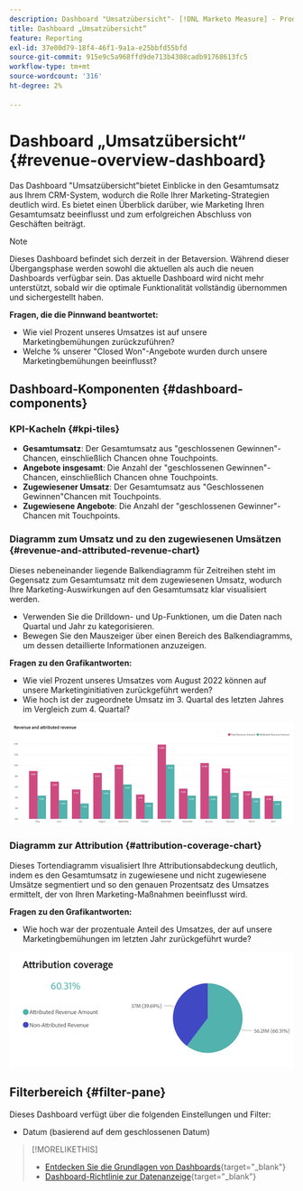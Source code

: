 ```yaml
---
description: Dashboard "Umsatzübersicht"- [!DNL Marketo Measure] - Produkt
title: Dashboard „Umsatzübersicht“
feature: Reporting
exl-id: 37e00d79-18f4-46f1-9a1a-e25bbfd55bfd
source-git-commit: 915e9c5a968ffd9de713b4308cadb91768613fc5
workflow-type: tm+mt
source-wordcount: '316'
ht-degree: 2%

---
```


# Dashboard „Umsatzübersicht“ {#revenue-overview-dashboard}

Das Dashboard &quot;Umsatzübersicht&quot;bietet Einblicke in den Gesamtumsatz aus Ihrem CRM-System, wodurch die Rolle Ihrer Marketing-Strategien deutlich wird. Es bietet einen Überblick darüber, wie Marketing Ihren Gesamtumsatz beeinflusst und zum erfolgreichen Abschluss von Geschäften beiträgt.

>[!NOTE]
>
>Dieses Dashboard befindet sich derzeit in der Betaversion. Während dieser Übergangsphase werden sowohl die aktuellen als auch die neuen Dashboards verfügbar sein. Das aktuelle Dashboard wird nicht mehr unterstützt, sobald wir die optimale Funktionalität vollständig übernommen und sichergestellt haben.

**Fragen, die die Pinnwand beantwortet:**

* Wie viel Prozent unseres Umsatzes ist auf unsere Marketingbemühungen zurückzuführen?
* Welche % unserer &quot;Closed Won&quot;-Angebote wurden durch unsere Marketingbemühungen beeinflusst?

## Dashboard-Komponenten {#dashboard-components}

### KPI-Kacheln {#kpi-tiles}

* **Gesamtumsatz**: Der Gesamtumsatz aus &quot;geschlossenen Gewinnen&quot;-Chancen, einschließlich Chancen ohne Touchpoints.
* **Angebote insgesamt**: Die Anzahl der &quot;geschlossenen Gewinnen&quot;-Chancen, einschließlich Chancen ohne Touchpoints.
* **Zugewiesener Umsatz**: Der Gesamtumsatz aus &quot;Geschlossenen Gewinnen&quot;Chancen mit Touchpoints.
* **Zugewiesene Angebote**: Die Anzahl der &quot;geschlossenen Gewinner&quot;-Chancen mit Touchpoints.

### Diagramm zum Umsatz und zu den zugewiesenen Umsätzen {#revenue-and-attributed-revenue-chart}

Dieses nebeneinander liegende Balkendiagramm für Zeitreihen steht im Gegensatz zum Gesamtumsatz mit dem zugewiesenen Umsatz, wodurch Ihre Marketing-Auswirkungen auf den Gesamtumsatz klar visualisiert werden.

* Verwenden Sie die Drilldown- und Up-Funktionen, um die Daten nach Quartal und Jahr zu kategorisieren.
* Bewegen Sie den Mauszeiger über einen Bereich des Balkendiagramms, um dessen detaillierte Informationen anzuzeigen.

**Fragen zu den Grafikantworten:**

* Wie viel Prozent unseres Umsatzes vom August 2022 können auf unsere Marketinginitiativen zurückgeführt werden?
* Wie hoch ist der zugeordnete Umsatz im 3. Quartal des letzten Jahres im Vergleich zum 4. Quartal?

![](assets/revenue-overview-dashboard-1.png)

### Diagramm zur Attribution {#attribution-coverage-chart}

Dieses Tortendiagramm visualisiert Ihre Attributionsabdeckung deutlich, indem es den Gesamtumsatz in zugewiesene und nicht zugewiesene Umsätze segmentiert und so den genauen Prozentsatz des Umsatzes ermittelt, der von Ihren Marketing-Maßnahmen beeinflusst wird.

**Fragen zu den Grafikantworten:**

* Wie hoch war der prozentuale Anteil des Umsatzes, der auf unsere Marketingbemühungen im letzten Jahr zurückgeführt wurde?

![](assets/revenue-overview-dashboard-2.png)

## Filterbereich {#filter-pane}

Dieses Dashboard verfügt über die folgenden Einstellungen und Filter:

* Datum (basierend auf dem geschlossenen Datum)

>[!MORELIKETHIS]
>
>* [Entdecken Sie die Grundlagen von Dashboards](/help/marketo-measure-discover-ui/dashboards/discover-dashboard-basics.md){target="_blank"}
>* [Dashboard-Richtlinie zur Datenanzeige](/help/marketo-measure-discover-ui/dashboards/dashboard-data-visibility-policy.md){target="_blank"}
